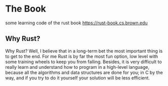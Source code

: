 # The Book

some learning code of the rust book https://rust-book.cs.brown.edu

## Why Rust?

Why Rust? Well, I believe that in a long-term bet the most important thing is to get to the end. For me Rust is by far the most fun option, low level with some training wheels to keep you from falling. Besides, it is very difficult to really learn and understand how to program in a high-level language, because all the algorithms and data structures are done for you; in C by the way, and if you try to do it yourself your solution will be less efficient.